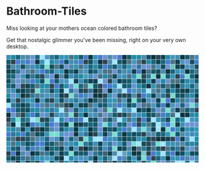 # Bathroom-Tiles

Miss looking at your mothers ocean colored bathroom tiles?

Get that nostalgic glimmer you've been missing, right on your very own desktop.

![Screenshot](1.png)
